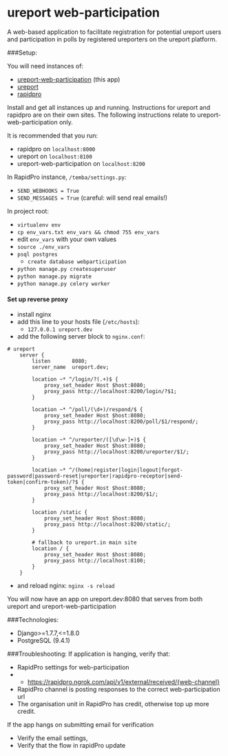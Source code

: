 ureport web-participation
=======

A web-based application to facilitate registration for potential ureport users and participation in polls by registered ureporters on the ureport platform.


###Setup:

You will need instances of:
-  [ureport-web-participation](https://github.com/rapidpro/ureport-web-participation) (this app)
- [ureport](https://github.com/rapidpro/ureport)
- [rapidpro](https://github.com/rapidpro/rapidpro)

Install and get all instances up and running. Instructions for ureport and rapidpro are on their own sites. The following instructions relate to ureport-web-participation only.

It is recommended that you run:
- rapidpro on `localhost:8000`
- ureport on `localhost:8100`
- ureport-web-participation on `localhost:8200`

In RapidPro instance, `/temba/settings.py`:
- `SEND_WEBHOOKS = True`
- `SEND_MESSAGES = True` (careful: will send real emails!)

In project root:
- `virtualenv env`
- `cp env_vars.txt env_vars && chmod 755 env_vars`
- edit `env_vars` with your own values
- `source ./env_vars`
- `psql postgres`
  - `create database webparticipation`
- `python manage.py createsuperuser`
- `python manage.py migrate`
- `python manage.py celery worker`


#### Set up reverse proxy

- install nginx
- add this line to your hosts file (`/etc/hosts`):
  - `127.0.0.1 ureport.dev`
- add the following server block to `nginx.conf`:
```
# ureport
    server {
        listen       8080;
        server_name  ureport.dev;

        location ~* ^/login/?(.+)$ {
            proxy_set_header Host $host:8080;
            proxy_pass http://localhost:8200/login/?$1;
        }

        location ~* ^/poll/(\d+)/respond/$ {
            proxy_set_header Host $host:8080;
            proxy_pass http://localhost:8200/poll/$1/respond/;
        }

        location ~* ^/ureporter/([\d\w-]+)$ {
            proxy_set_header Host $host:8080;
            proxy_pass http://localhost:8200/ureporter/$1/;
        }

        location ~* ^/(home|register|login|logout|forgot-password|password-reset|ureporter|rapidpro-receptor|send-token|confirm-token)/?$ {
            proxy_set_header Host $host:8080;
            proxy_pass http://localhost:8200/$1/;
        }

        location /static {
            proxy_set_header Host $host:8080;
            proxy_pass http://localhost:8200/static/;
        }

        # fallback to ureport.in main site
        location / {
            proxy_set_header Host $host:8080;
            proxy_pass http://localhost:8100;
        }
    }
```
- and reload nginx: `nginx -s reload`

You will now have an app on ureport.dev:8080 that serves from both ureport and ureport-web-participation


###Technologies:

- Django>=1.7.7,<=1.8.0
- PostgreSQL (9.4.1)


###Troubleshooting:
If application is hanging, verify that:
- RapidPro settings for web-participation
- - https://rapidpro.ngrok.com/api/v1/external/received/{web-channel}
- RapidPro channel is posting responses to the correct web-participation url
- The organisation unit in RapidPro has credit, otherwise top up more credit.

If the app hangs on submitting email for verification
- Verify the email settings,
- Verify that the flow in rapidPro update
